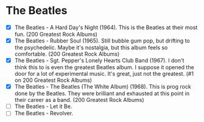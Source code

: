 # The Beatles

* [x] The Beatles - A Hard Day's Night (1964). This is the Beatles at their most fun. (200 Greatest Rock Albums)
* [x] The Beatles - Rubber Soul (1965). Still bubble gum pop, but drifting to the psychedelic. Maybe it's nostalgia, but this album feels so comfortable. (200 Greatest Rock Albums)
* [x] The Beatles - Sgt. Pepper's Lonely Hearts Club Band (1967). I don't think this to is even the greatest Beatles album. I suppose it opened the door for a lot of experimental music. It's great, just not the greatest. (#1 on 200 Greatest Rock Albums)
* [x] The Beatles - The Beatles (The White Album) (1968). This is prog rock done by the Beatles. They were brilliant and exhausted at this point in their career as a band. (200 Greatest Rock Albums)
* [ ] The Beatles - Let it Be.
* [ ] The Beatles - Revolver.

